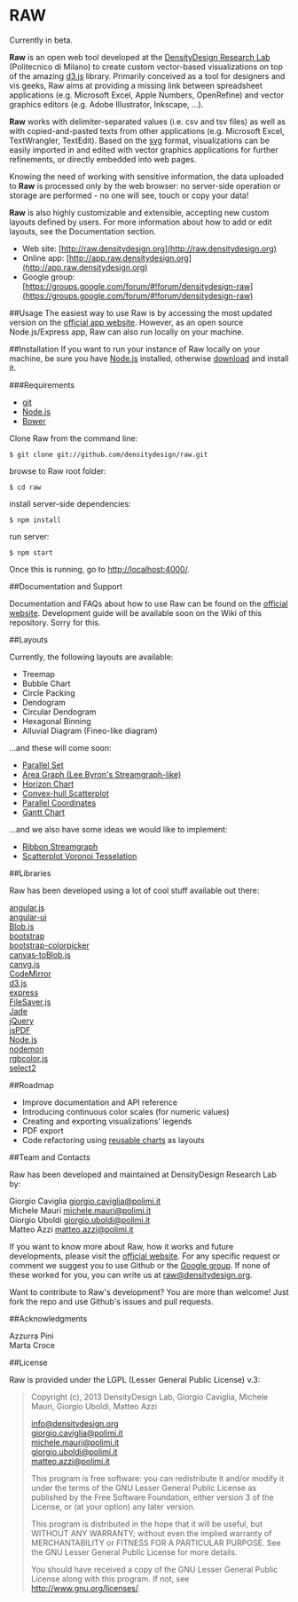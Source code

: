 # RAW
Currently in beta.

**Raw** is an open web tool developed at the [DensityDesign Research Lab](http://www.densitydesign.org) (Politecnico di Milano) to create custom vector-based visualizations on top of the amazing [d3.js](https://github.com/mbostock/d3) library.
Primarily conceived as a tool for designers and vis geeks, Raw aims at providing a missing link  between spreadsheet applications (e.g. Microsoft Excel, Apple Numbers, OpenRefine) and vector graphics editors (e.g. Adobe Illustrator, Inkscape, ...).

**Raw** works with delimiter-separated values (i.e. csv and tsv files) as well as with copied-and-pasted texts from other applications (e.g. Microsoft Excel, TextWrangler, TextEdit). Based on the [svg](http://en.wikipedia.org/wiki/Svg) format, visualizations can be easily imported in and edited with vector graphics applications for further refinements, or directly embedded into web pages.

Knowing the need of working with sensitive information, the data uploaded to **Raw** is processed only by the web browser: no server-side operation or storage are performed - no one will see, touch or copy your data!

**Raw** is also highly customizable and extensible, accepting new custom layouts defined by users. For more information about how to add or edit layouts, see the Documentation section.

- Web site: [http://raw.densitydesign.org](http://raw.densitydesign.org)
- Online app: [http://app.raw.densitydesign.org](http://app.raw.densitydesign.org)
- Google group: [https://groups.google.com/forum/#!forum/densitydesign-raw](https://groups.google.com/forum/#!forum/densitydesign-raw)


##Usage
The easiest way to use Raw is by accessing the most updated version on the [official app website](http://app.raw.densitydesign.org). However, as an open source Node.js/Express app, Raw can also run locally on your machine. 

##Installation
If you want to run your instance of Raw locally on your machine, be sure you have [Node.js](http://dnodejs.org/) installed, otherwise [download](http://nodejs.org/download/) and install it.

###Requirements

- [git](http://git-scm.com/book/en/Getting-Started-Installing-Git)
- [Node.js](http://nodejs.org/download/) 
- [Bower](http://bower.io/#installing-bower)


Clone Raw from the command line:

	$ git clone git://github.com/densitydesign/raw.git

browse to Raw root folder:

	$ cd raw

install server-side dependencies:

	$ npm install
	
run server:

	$ npm start

Once this is running, go to [http://localhost:4000/](http://localhost:4000/).


##Documentation and Support

Documentation and FAQs about how to use Raw can be found on the [official website](http://raw.densitydesign.org). Development guide will be available soon on the Wiki of this repository. Sorry for this.

##Layouts

Currently, the following layouts are available:

- Treemap
- Bubble Chart
- Circle Packing
- Dendogram
- Circular Dendogram
- Hexagonal Binning
- Alluvial Diagram (Fineo-like diagram)

…and these will come soon:

- [Parallel Set](http://www.jasondavies.com/parallel-sets/)
- [Area Graph (Lee Byron's Streamgraph-like)](http://bl.ocks.org/mbostock/4060954)
- [Horizon Chart](http://bl.ocks.org/mbostock/1483226)
- [Convex-hull Scatterplot](http://bl.ocks.org/mbostock/4341699)
- [Parallel Coordinates](http://mbostock.github.io/d3/talk/20111116/iris-parallel.html)
- [Gantt Chart](http://bl.ocks.org/dk8996/5449641)

…and we also have some ideas we would like to implement:
- [Ribbon Streamgraph](http://www.flickr.com/photos/densitydesign/6937189744/in/set-72157629041140561)
- [Scatterplot Voronoi Tesselation](http://mbostock.github.io/d3/talk/20111116/airports-all.html)

##Libraries

Raw has been developed using a lot of cool stuff available out there:

[angular.js](https://github.com/angular/angular.js)  
[angular-ui](https://github.com/angular-ui)  
[Blob.js](https://github.com/eligrey/Blob.js)  
[bootstrap](https://github.com/twbs/bootstrap)  
[bootstrap-colorpicker](http://www.eyecon.ro/bootstrap-colorpicker/)  
[canvas-toBlob.js](https://github.com/eligrey/canvas-toBlob.js)  
[canvg.js](http://code.google.com/p/canvg/)  
[CodeMirror](https://github.com/marijnh/codemirror)  
[d3.js](https://github.com/mbostock/d3)  
[express](https://github.com/visionmedia/express)  
[FileSaver.js](https://github.com/eligrey/FileSaver.js)  
[Jade](http://jade-lang.com/)  
[jQuery](https://github.com/jquery/jquery)  
[jsPDF](https://github.com/MrRio/jsPDF)  
[Node.js](http://nodejs.org/)  
[nodemon](https://github.com/remy/nodemon)  
[rgbcolor.js](http://www.phpied.com/rgb-color-parser-in-javascript/)  
[select2](http://ivaynberg.github.io/select2/)

##Roadmap

- Improve documentation and API reference
- Introducing continuous color scales (for numeric values)
- Creating and exporting visualizations' legends
- PDF export
- Code refactoring using [reusable charts](http://bost.ocks.org/mike/chart/) as layouts



##Team and Contacts

Raw has been developed and maintained at DensityDesign Research Lab by:
 
Giorgio Caviglia <giorgio.caviglia@polimi.it>  
Michele Mauri <michele.mauri@polimi.it>  
Giorgio Uboldi <giorgio.uboldi@polimi.it>  
Matteo Azzi <matteo.azzi@polimi.it>  

If you want to know more about Raw, how it works and future developments, please visit the [official website](http://raw.densitydesign.org). For any specific request or comment we suggest you to use Github or the [Google group](https://groups.google.com/forum/#!forum/densitydesign-raw). If none of these worked for you, you can write us at <raw@densitydesign.org>.

Want to contribute to Raw's development? You are more than welcome! Just fork the repo and use Github's issues and pull requests.

##Acknowledgments

Azzurra Pini  
Marta Croce

##License

Raw is provided under the LGPL (Lesser General Public License) v.3:

> Copyright (c), 2013 DensityDesign Lab, Giorgio Caviglia, Michele Mauri,
> Giorgio Uboldi, Matteo Azzi
> 
> <info@densitydesign.org>  
> <giorgio.caviglia@polimi.it>  
> <michele.mauri@polimi.it>  
> <giorgio.uboldi@polimi.it>  
> <matteo.azzi@polimi.it>  
> 
> This program is free software: you can redistribute it and/or modify
> it under the terms of the GNU Lesser General Public License as published by
> the Free Software Foundation, either version 3 of the License, or
> (at your option) any later version.
> 
> This program is distributed in the hope that it will be useful,
> but WITHOUT ANY WARRANTY; without even the implied warranty of
> MERCHANTABILITY or FITNESS FOR A PARTICULAR PURPOSE. See the
> GNU Lesser General Public License for more details.
> 
> You should have received a copy of the GNU Lesser General Public License
> along with this program.  If not, see <http://www.gnu.org/licenses/>.
